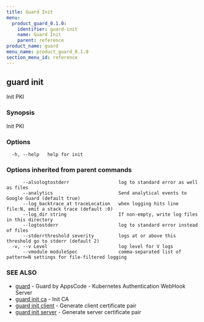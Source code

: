 ```yaml
---
title: Guard Init
menu:
  product_guard_0.1.0:
    identifier: guard-init
    name: Guard Init
    parent: reference
product_name: guard
menu_name: product_guard_0.1.0
section_menu_id: reference
---
```

## guard init

Init PKI

### Synopsis

Init PKI

### Options

```
  -h, --help   help for init
```

### Options inherited from parent commands

```
      --alsologtostderr                  log to standard error as well as files
      --analytics                        Send analytical events to Google Guard (default true)
      --log_backtrace_at traceLocation   when logging hits line file:N, emit a stack trace (default :0)
      --log_dir string                   If non-empty, write log files in this directory
      --logtostderr                      log to standard error instead of files
      --stderrthreshold severity         logs at or above this threshold go to stderr (default 2)
  -v, --v Level                          log level for V logs
      --vmodule moduleSpec               comma-separated list of pattern=N settings for file-filtered logging
```

### SEE ALSO

* [guard](/products/guard/0.1.0/reference/guard)	 - Guard by AppsCode - Kubernetes Authentication WebHook Server
* [guard init ca](/products/guard/0.1.0/reference/guard_init_ca)	 - Init CA
* [guard init client](/products/guard/0.1.0/reference/guard_init_client)	 - Generate client certificate pair
* [guard init server](/products/guard/0.1.0/reference/guard_init_server)	 - Generate server certificate pair

